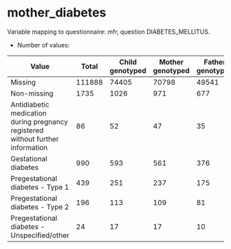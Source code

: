 # mother_diabetes
Variable mapping to questionnaire: mfr, question DIABETES_MELLITUS.
- Number of values:

| Value | Total | Child genotyped | Mother genotyped | Father genotyped |
| ----- | ----- | --------------- | ---------------- | ---------------- |
| Missing | 111888 | 74405 | 70798 | 49541 |
| Non-missing | 1735 | 1026 | 971 | 677 |
| Antidiabetic medication during pregnancy registered without further information | 86 | 52 | 47 |35 |
| Gestational diabetes | 990 | 593 | 561 |376 |
| Pregestational diabetes - Type 1 | 439 | 251 | 237 |175 |
| Pregestational diabetes - Type 2 | 196 | 113 | 109 |81 |
| Pregestational diabetes - Unspecified/other | 24 | 17 | 17 |10 |



